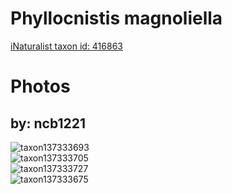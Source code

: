 
Phyllocnistis magnoliella
=========================
  
[iNaturalist taxon id: 416863](https://www.inaturalist.org/taxa/416863)
# Photos

## by: ncb1221
  
![taxon137333693](https://inaturalist-open-data.s3.amazonaws.com/photos/147126598/medium.jpeg)  
![taxon137333705](https://inaturalist-open-data.s3.amazonaws.com/photos/147126617/medium.jpeg)  
![taxon137333727](https://inaturalist-open-data.s3.amazonaws.com/photos/147126648/medium.jpeg)  
![taxon137333675](https://inaturalist-open-data.s3.amazonaws.com/photos/147126571/medium.jpeg)